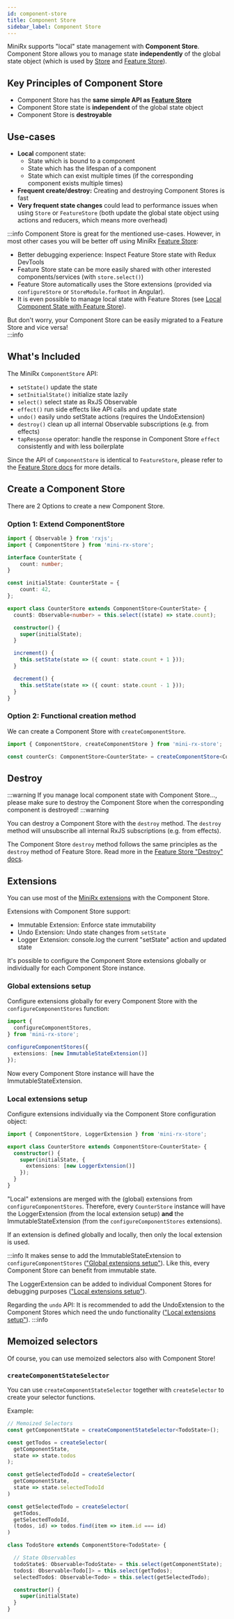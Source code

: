 ```yaml
---
id: component-store
title: Component Store
sidebar_label: Component Store
---
```


MiniRx supports "local" state management with **Component Store**.
Component Store allows you to manage state **independently** of the global state object (which is used by [Store](redux) and [Feature Store](fs-quick-start)).

## Key Principles of Component Store
- Component Store has the **same simple API as [Feature Store](fs-quick-start)**
- Component Store state is **independent** of the global state object
- Component Store is **destroyable**

## Use-cases
- **Local** component state: 
  - State which is bound to a component
  - State which has the lifespan of a component
  - State which can exist multiple times (if the corresponding component exists multiple times)
- **Frequent create/destroy:** Creating and destroying Component Stores is fast
- **Very frequent state changes** could lead to performance issues when using `Store` or `FeatureStore` 
(both update the global state object using actions and reducers, which means more overhead)

:::info
Component Store is great for the mentioned use-cases. However, in most other cases you will be better off using MiniRx [Feature Store](fs-quick-start):

- Better debugging experience: Inspect Feature Store state with Redux DevTools
- Feature Store state can be more easily shared with other interested components/services (with `store.select()`)
- Feature Store automatically uses the Store extensions (provided via `configureStore` or `StoreModule.forRoot` in Angular). 
- It is even possible to manage local state with Feature Stores (see [Local Component State with Feature Store](fs-config)).

But don't worry, your Component Store can be easily migrated to a Feature Store and vice versa!  
:::info

## What's Included
The MiniRx `ComponentStore` API:
- `setState()` update the state
- `setInitialState()` initialize state lazily
- `select()` select state as RxJS Observable
- `effect()` run side effects like API calls and update state
- `undo()` easily undo setState actions (requires the UndoExtension)
- `destroy()` clean up all internal Observable subscriptions (e.g. from effects)
- `tapResponse` operator: handle the response in Component Store `effect` consistently and with less boilerplate

Since the API of `ComponentStore` is identical to `FeatureStore`, please refer to the 
[Feature Store docs](fs-quick-start) for more details. 

## Create a Component Store

There are 2 Options to create a new Component Store.

### Option 1: Extend ComponentStore

```typescript
import { Observable } from 'rxjs';
import { ComponentStore } from 'mini-rx-store';

interface CounterState {
    count: number;
}

const initialState: CounterState = {
    count: 42,
};

export class CounterStore extends ComponentStore<CounterState> {
  count$: Observable<number> = this.select((state) => state.count);

  constructor() {
    super(initialState);
  }

  increment() {
    this.setState(state => ({ count: state.count + 1 }));
  }

  decrement() {
    this.setState(state => ({ count: state.count - 1 }));
  }
}
```

### Option 2: Functional creation method

We can create a Component Store with `createComponentStore`.

```ts
import { ComponentStore, createComponentStore } from 'mini-rx-store';

const counterCs: ComponentStore<CounterState> = createComponentStore<CounterState>(initialState);
```

## Destroy
:::warning
If you manage local component state with Component Store..., please make sure to destroy the Component Store when the corresponding component is destroyed! 
:::warning

You can destroy a Component Store with the `destroy` method. The `destroy` method will unsubscribe all internal RxJS subscriptions (e.g. from effects).

The Component Store `destroy` method follows the same principles as the `destroy` method of Feature Store. Read more in the [Feature Store "Destroy" docs](fs-config.md#destroy).

## Extensions
You can use most of the [MiniRx extensions](ext-quick-start) with the Component Store.

Extensions with Component Store support:

- Immutable Extension: Enforce state immutability
- Undo Extension: Undo state changes from `setState`
- Logger Extension: console.log the current "setState" action and updated state

It's possible to configure the Component Store extensions globally or individually for each Component Store instance.

### Global extensions setup

Configure extensions globally for every Component Store with the `configureComponentStores` function:

```typescript
import {
  configureComponentStores,
} from 'mini-rx-store';

configureComponentStores({
  extensions: [new ImmutableStateExtension()]
});
```
Now every Component Store instance will have the ImmutableStateExtension. 

### Local extensions setup

Configure extensions individually via the Component Store configuration object:

```typescript
import { ComponentStore, LoggerExtension } from 'mini-rx-store';

export class CounterStore extends ComponentStore<CounterState> {
  constructor() {
    super(initialState, {
      extensions: [new LoggerExtension()]
    });
  }
}
```

"Local" extensions are merged with the (global) extensions from `configureComponentStores`.
Therefore, every `CounterStore` instance will have the LoggerExtension (from the local extension setup) **and** the
ImmutableStateExtension (from the `configureComponentStores` extensions).

If an extension is defined globally and locally, then only the local extension is used.

:::info
It makes sense to add the ImmutableStateExtension to `configureComponentStores` (["Global extensions setup"](#global-extensions-setup)).
Like this, every Component Store can benefit from immutable state.

The LoggerExtension can be added to individual Component Stores for debugging purposes (["Local extensions setup"](#local-extensions-setup)).

Regarding the `undo` API: It is recommended to add the UndoExtension to the Component Stores which need the undo functionality (["Local extensions setup"](#local-extensions-setup)). 
:::info

## Memoized selectors

Of course, you can use memoized selectors also with Component Store! 

### `createComponentStateSelector`

You can use `createComponentStateSelector` together with `createSelector` to create your selector functions.

Example:

```ts
// Memoized Selectors
const getComponentState = createComponentStateSelector<TodoState>();

const getTodos = createSelector(
  getComponentState,
  state => state.todos
);

const getSelectedTodoId = createSelector(
  getComponentState,
  state => state.selectedTodoId
)

const getSelectedTodo = createSelector(
  getTodos,
  getSelectedTodoId,
  (todos, id) => todos.find(item => item.id === id)
)

class TodoStore extends ComponentStore<TodoState> {

  // State Observables
  todoState$: Observable<TodoState> = this.select(getComponentState);
  todos$: Observable<Todo[]> = this.select(getTodos);
  selectedTodo$: Observable<Todo> = this.select(getSelectedTodo);

  constructor() {
    super(initialState)
  }
}
```
